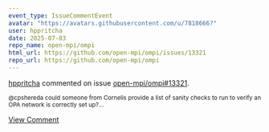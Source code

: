 ```yaml
---
event_type: IssueCommentEvent
avatar: "https://avatars.githubusercontent.com/u/7818666?"
user: hppritcha
date: 2025-07-03
repo_name: open-mpi/ompi
html_url: https://github.com/open-mpi/ompi/issues/13321
repo_url: https://github.com/open-mpi/ompi
---
```


<a href='https://github.com/hppritcha' target='_blank'>hppritcha</a> commented on issue <a href='https://github.com/open-mpi/ompi/issues/13321' target='_blank'>open-mpi/ompi#13321</a>.

<small>@cpshereda could someone from Cornelis provide a list of sanity checks to run to verify an OPA network is correctly set up?...</small>

<a href='https://github.com/open-mpi/ompi/issues/13321' target='_blank'>View Comment</a>